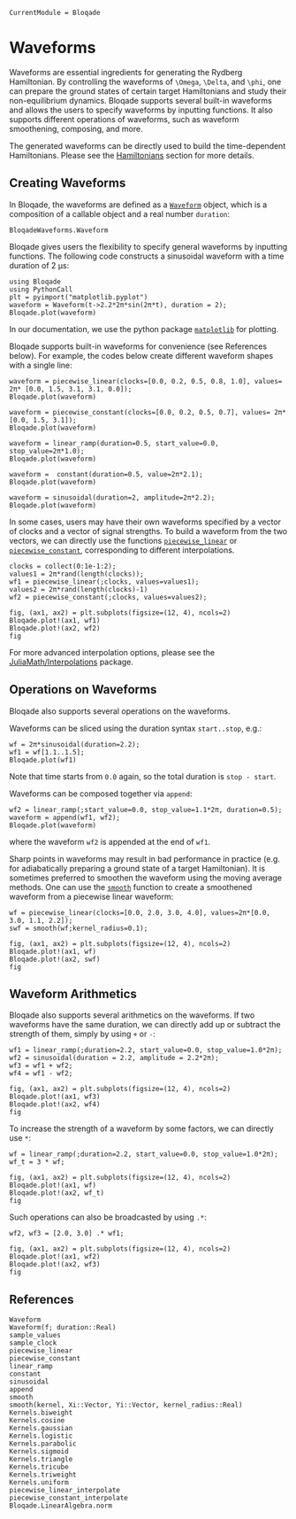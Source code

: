 ```@meta
CurrentModule = Bloqade
```

# Waveforms

Waveforms are essential ingredients for generating the Rydberg Hamiltonian. By controlling the waveforms of ``\Omega``, ``\Delta``, and ``\phi``, one can prepare the ground states of certain target Hamiltonians and study their non-equilibrium dynamics. 
Bloqade supports several built-in waveforms and allows the users to specify waveforms by inputting functions. It also supports different operations of waveforms, such as waveform smoothening, composing, and more.

The generated waveforms can be directly used to build the time-dependent Hamiltonians. Please see the [Hamiltonians](@ref) section for more details.

## Creating Waveforms

In Bloqade, the waveforms are defined as a [`Waveform`](@ref) object,
which is a composition of a callable object and a real number `duration`:

```@docs
BloqadeWaveforms.Waveform
```

Bloqade gives users the flexibility to specify general waveforms by inputting functions. The following code constructs a sinusoidal waveform with a time duration of 2 μs:

```@example waveform
using Bloqade
using PythonCall
plt = pyimport("matplotlib.pyplot")
waveform = Waveform(t->2.2*2π*sin(2π*t), duration = 2);
Bloqade.plot(waveform)
```
In our documentation, we use the
python package [`matplotlib`](https://matplotlib.org) for plotting.

Bloqade supports built-in waveforms for convenience (see References below). 
For example, the codes below create different waveform shapes with a single line:

```@example waveform
waveform = piecewise_linear(clocks=[0.0, 0.2, 0.5, 0.8, 1.0], values= 2π* [0.0, 1.5, 3.1, 3.1, 0.0]); 
Bloqade.plot(waveform)
```

```@example waveform
waveform = piecewise_constant(clocks=[0.0, 0.2, 0.5, 0.7], values= 2π*[0.0, 1.5, 3.1]);
Bloqade.plot(waveform)
```

```@example waveform
waveform = linear_ramp(duration=0.5, start_value=0.0, stop_value=2π*1.0);
Bloqade.plot(waveform)
```

```@example waveform
waveform =  constant(duration=0.5, value=2π*2.1);
Bloqade.plot(waveform)
```

```@example waveform
waveform = sinusoidal(duration=2, amplitude=2π*2.2); 
Bloqade.plot(waveform)
```

In some cases, users may have their own waveforms specified by a vector of clocks and a vector of signal strengths. To build a waveform from the two vectors, we can directly use the functions [`piecewise_linear`](@ref) or [`piecewise_constant`](@ref), corresponding to different interpolations. 

```@example waveform
clocks = collect(0:1e-1:2);
values1 = 2π*rand(length(clocks));
wf1 = piecewise_linear(;clocks, values=values1); 
values2 = 2π*rand(length(clocks)-1)
wf2 = piecewise_constant(;clocks, values=values2); 

fig, (ax1, ax2) = plt.subplots(figsize=(12, 4), ncols=2)
Bloqade.plot!(ax1, wf1)
Bloqade.plot!(ax2, wf2)
fig
```

For more advanced interpolation options, please see the [JuliaMath/Interpolations](http://juliamath.github.io/Interpolations.jl/latest/) package.

## Operations on Waveforms

Bloqade also supports several operations on the waveforms. 

Waveforms can be sliced using the duration syntax `start..stop`, e.g.:

```@example waveform
wf = 2π*sinusoidal(duration=2.2);
wf1 = wf[1.1..1.5];
Bloqade.plot(wf1)
```
Note that time starts from `0.0` again, so the total duration is `stop - start`.

Waveforms can be composed together via `append`:

```@example waveform
wf2 = linear_ramp(;start_value=0.0, stop_value=1.1*2π, duration=0.5);
waveform = append(wf1, wf2); 
Bloqade.plot(waveform)
```

where the waveform `wf2` is appended at the end of `wf1`. 

Sharp points in waveforms may result in bad performance in practice (e.g. for adiabatically preparing a ground state of a target Hamiltonian).
It is sometimes preferred to smoothen the waveform using
the moving average methods. One can use the [`smooth`](@ref)
function to create a smoothened waveform from a piecewise linear
waveform:

```@example waveform
wf = piecewise_linear(clocks=[0.0, 2.0, 3.0, 4.0], values=2π*[0.0, 3.0, 1.1, 2.2]);
swf = smooth(wf;kernel_radius=0.1);

fig, (ax1, ax2) = plt.subplots(figsize=(12, 4), ncols=2)
Bloqade.plot!(ax1, wf)
Bloqade.plot!(ax2, swf)
fig
```

## Waveform Arithmetics

Bloqade also supports several arithmetics on the waveforms. If two waveforms have the same duration, we can directly add up or subtract the strength of them, simply by using `+` or `-`: 

```@example waveform
wf1 = linear_ramp(;duration=2.2, start_value=0.0, stop_value=1.0*2π);
wf2 = sinusoidal(duration = 2.2, amplitude = 2.2*2π);
wf3 = wf1 + wf2; 
wf4 = wf1 - wf2;

fig, (ax1, ax2) = plt.subplots(figsize=(12, 4), ncols=2)
Bloqade.plot!(ax1, wf3)
Bloqade.plot!(ax2, wf4)
fig

```

To increase the strength of a waveform by some factors, we can directly use `*`:

```@example waveform
wf = linear_ramp(;duration=2.2, start_value=0.0, stop_value=1.0*2π);
wf_t = 3 * wf;

fig, (ax1, ax2) = plt.subplots(figsize=(12, 4), ncols=2)
Bloqade.plot!(ax1, wf)
Bloqade.plot!(ax2, wf_t)
fig

```

Such operations can also be broadcasted by using `.*`:
```@example waveform
wf2, wf3 = [2.0, 3.0] .* wf1; 

fig, (ax1, ax2) = plt.subplots(figsize=(12, 4), ncols=2)
Bloqade.plot!(ax1, wf2)
Bloqade.plot!(ax2, wf3)
fig
```


## References


```@docs
Waveform
Waveform(f; duration::Real)
sample_values
sample_clock
piecewise_linear
piecewise_constant
linear_ramp
constant
sinusoidal
append
smooth
smooth(kernel, Xi::Vector, Yi::Vector, kernel_radius::Real)
Kernels.biweight
Kernels.cosine
Kernels.gaussian
Kernels.logistic
Kernels.parabolic
Kernels.sigmoid
Kernels.triangle
Kernels.tricube
Kernels.triweight
Kernels.uniform
piecewise_linear_interpolate
piecewise_constant_interpolate
Bloqade.LinearAlgebra.norm
```
